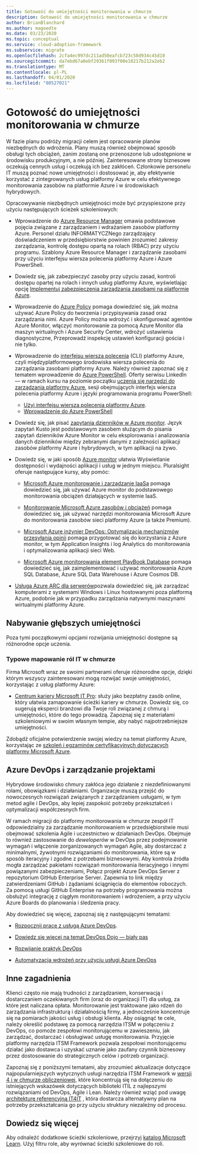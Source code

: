 ```yaml
---
title: Gotowość do umiejętności monitorowania w chmurze
description: Gotowość do umiejętności monitorowania w chmurze
author: BrianBlanchard
ms.author: magoedte
ms.date: 03/23/2020
ms.topic: conceptual
ms.service: cloud-adoption-framework
ms.subservice: migrate
ms.openlocfilehash: 2cfa4ec997dc211ad50eafcb723c58d934c45d10
ms.sourcegitcommit: da7ebd67a0ebf29361f093f00e10217b212a2eb2
ms.translationtype: MT
ms.contentlocale: pl-PL
ms.lasthandoff: 04/01/2020
ms.locfileid: "80527021"
---
```

<!-- cSpell:ignore kusto ITIL -->

# <a name="skills-readiness-for-cloud-monitoring"></a>Gotowość do umiejętności monitorowania w chmurze

W fazie planu podróży migracji celem jest opracowanie planów niezbędnych do wdrożenia. Plany muszą również obejmować sposób obsługi tych obciążeń, zanim zostaną one przenoszone lub udostępnione w środowisku produkcyjnym, a nie później. Zainteresowane strony biznesowe oczekują cennych usług i oczekują ich bez zakłóceń. Członkowie personelu IT muszą poznać nowe umiejętności i dostosować je, aby efektywnie korzystać z zintegrowanych usług platformy Azure w celu efektywnego monitorowania zasobów na platformie Azure i w środowiskach hybrydowych.

Opracowywanie niezbędnych umiejętności może być przyspieszone przy użyciu następujących ścieżek szkoleniowych:

- Wprowadzenie do [Azure Resource Manager](https://docs.microsoft.com/azure/azure-resource-manager/management/overview) omawia podstawowe pojęcia związane z zarządzaniem i wdrażaniem zasobów platformy Azure. Personel działu INFORMATYCZNego zarządzający doświadczeniem w przedsiębiorstwie powinien zrozumieć zakresy zarządzania, kontrolę dostępu opartą na rolach (RBAC) przy użyciu programu. Szablony Azure Resource Manager i zarządzanie zasobami przy użyciu interfejsu wiersza polecenia platformy Azure i Azure PowerShell.

- Dowiedz się, jak zabezpieczyć zasoby przy użyciu zasad, kontroli dostępu opartej na rolach i innych usług platformy Azure, wyświetlając opcję [Implementuj zabezpieczenia zarządzania zasobami na platformie Azure](https://docs.microsoft.com//learn/paths/implement-resource-mgmt-security).

- Wprowadzenie do [Azure Policy](https://docs.microsoft.com/azure/governance/policy/overview) pomaga dowiedzieć się, jak można używać Azure Policy do tworzenia i przypisywania zasad oraz zarządzania nimi. Azure Policy można wdrożyć i skonfigurować agentów Azure Monitor, włączyć monitorowanie za pomocą Azure Monitor dla maszyn wirtualnych i Azure Security Center, wdrożyć ustawienia diagnostyczne, Przeprowadź inspekcję ustawień konfiguracji gościa i nie tylko.

- Wprowadzenie do [interfejsu wiersza polecenia](https://docs.microsoft.com/cli/azure/get-started-with-azure-cli?view=azure-cli-latest) (CLI) platformy Azure, czyli międzyplatformowego środowiska wiersza polecenia do zarządzania zasobami platformy Azure. Należy również zapoznać się z tematem wprowadzenie do [Azure PowerShell](https://docs.microsoft.com/powershell/azure/?view=azps-3.6.1). Oferty serwisu LinkedIn — w ramach kursu na poziomie początku [uczenia się narzędzi do zarządzania platformy Azure](https://www.linkedin.com/learning/learning-azure-management-tools), sesji obejmujących interfejs wiersza polecenia platformy Azure i języki programowania programu PowerShell:

  - [Użyj interfejsu wiersza polecenia platformy Azure](https://www.linkedin.com/learning/learning-azure-management-tools/use-the-azure-cli).
  - [Wprowadzenie do Azure PowerShell](https://www.linkedin.com/learning/learning-azure-management-tools/understand-azure-powershell)

- Dowiedz się, jak pisać [zapytania dzienników w Azure monitor](https://docs.microsoft.com/azure/azure-monitor/log-query/get-started-queries).  Język zapytań Kusto jest podstawowym zasobem służącym do pisania zapytań dzienników Azure Monitor w celu eksplorowania i analizowania danych dzienników między zebranymi danymi z zależności aplikacji zasobów platformy Azure i hybrydowych, w tym aplikacji na żywo.

- Dowiedz się, w jaki sposób [Azure monitor](https://docs.microsoft.com/azure/azure-monitor/overview) ułatwia Wyświetlanie dostępności i wydajności aplikacji i usług w jednym miejscu. Pluralsight oferuje następujące kursy, aby pomóc:

  - [Microsoft Azure monitorowanie i zarządzanie IaaSą](https://www.pluralsight.com/courses/azure-iaas-monitoring-management-getting-started) pomaga dowiedzieć się, jak używać Azure monitor do podstawowego monitorowania obciążeń działających w systemie IaaS.

  - [Monitorowanie Microsoft Azure zasobów i obciążeń](https://www.pluralsight.com/courses/microsoft-azure-resources-workloads-monitoring) pomaga dowiedzieć się, jak używać narzędzi monitorowania Microsoft Azure do monitorowania zasobów sieci platformy Azure (a także Premium).

  - [Microsoft Azure inżynier DevOps: Optymalizacja mechanizmów przesyłania opinii](https://www.pluralsight.com/courses/microsoft-azure-optimize-feedback-mechanisms) pomaga przygotować się do korzystania z Azure monitor, w tym Application Insights i log Analytics do monitorowania i optymalizowania aplikacji sieci Web.

  - [Microsoft Azure monitorowania element PlayBook Database](https://www.pluralsight.com/courses/microsoft-azure-database-playbook-monitoring) pomaga dowiedzieć się, jak zaimplementować i używać monitorowania Azure SQL Database, Azure SQL Data Warehouse i Azure Cosmos DB.

- [Usługa Azure ARC dla serwerów](https://docs.microsoft.com/azure/azure-arc/servers/overview)pozwala dowiedzieć się, jak zarządzać komputerami z systemami Windows i Linux hostowanymi poza platformą Azure, podobnie jak w przypadku zarządzania natywnymi maszynami wirtualnymi platformy Azure.

## <a name="deeper-skills-exploration"></a>Nabywanie głębszych umiejętności

Poza tymi początkowymi opcjami rozwijania umiejętności dostępne są różnorodne opcje uczenia.

### <a name="typical-mappings-of-cloud-it-roles"></a>Typowe mapowanie ról IT w chmurze

Firma Microsoft wraz ze swoimi partnerami oferuje różnorodne opcje, dzięki którym wszyscy zainteresowani mogą rozwijać swoje umiejętności, korzystając z usług platformy Azure:

- [Centrum kariery Microsoft IT Pro](https://www.microsoft.com/itpro): służy jako bezpłatny zasób online, który ułatwia zamapowanie ścieżki kariery w chmurze. Dowiedz się, co sugerują eksperci branżowi dla Twoje roli związanej z chmurą i umiejętności, które do tego prowadzą. Zapoznaj się z materiałami szkoleniowymi w swoim własnym tempie, aby nabyć najpotrzebniejsze umiejętności.

Zdobądź oficjalne potwierdzenie swojej wiedzy na temat platformy Azure, korzystając ze [szkoleń i egzaminów certyfikacyjnych dotyczących platformy Microsoft Azure]( https://www.microsoft.com/learning/azure-certification.aspx).

## <a name="azure-devops-and-project-management"></a>Azure DevOps i zarządzanie projektami

Hybrydowe środowisko chmury zakłóca jego działanie z niezdefiniowanymi rolami, obowiązkami i działaniami. Organizacje muszą przejść do nowoczesnych rozwiązań związanych z zarządzaniem usługami, w tym metod agile i DevOps, aby lepiej zaspokoić potrzeby przekształceń i optymalizacji współczesnych firm.

W ramach migracji do platformy monitorowania w chmurze zespół IT odpowiedzialny za zarządzanie monitorowaniem w przedsiębiorstwie musi obejmować szkolenia Agile i uczestnictwo w działaniach DevOps. Obejmuje to również zastosowanie do *deweloperów* w DevOps przez podejmowanie wymagań i włączenie zorganizowanych wymagań Agile, aby dostarczać z minimalnymi, żywotnymi rozwiązaniami do monitorowania, które są w sposób iteracyjny i zgodne z potrzebami biznesowymi. Aby kontrola źródła mogła zarządzać pakietami rozwiązań monitorowania iteracyjnego i innymi powiązanymi zabezpieczeniami, Połącz projekt Azure DevOps Server z repozytorium GitHub Enterprise Server. Zapewnia to link między zatwierdzeniami GitHub i żądaniami ściągnięcia do elementów roboczych. Za pomocą usługi GitHub Enterprise na potrzeby programowania można obsłużyć integrację z ciągłym monitorowaniem i wdrożeniem, a przy użyciu Azure Boards do planowania i śledzenia pracy.

Aby dowiedzieć się więcej, zapoznaj się z następującymi tematami:

- [Rozpocznij pracę z usługą Azure DevOps](https://docs.microsoft.com/learn/modules/get-started-with-devops).

- [Dowiedz się więcej na temat DevOps Dojo — biały pas](https://docs.microsoft.com/learn/paths/devops-dojo-white-belt-foundation)

- [Rozwijanie praktyk DevOps](https://docs.microsoft.com/learn/paths/evolve-your-devops-practices)

- [Automatyzacja wdrożeń przy użyciu usługi Azure DevOps](https://docs.microsoft.com/learn/paths/automate-deployments-azure-devops)

## <a name="other-considerations"></a>Inne zagadnienia

Klienci często nie mają trudności z zarządzaniem, konserwacją i dostarczaniem oczekiwanych firm (oraz do organizacji IT) dla usług, za które jest naliczana opłata. Monitorowanie jest traktowane jako rdzeń do zarządzania infrastrukturą i działalnością firmy, a jednocześnie koncentruje się na pomiarach jakości usług i obsługi klienta.  Aby osiągnąć te cele, należy określić podstawę za pomocą narzędzia ITSM w połączeniu z DevOps, co pomoże zespołowi monitorującemu w zawieszeniu, jak zarządzać, dostarczać i obsługiwać usługę monitorowania. Przyjęcie platformy narzędzia ITSM Framework pozwala zespołowi monitorującemu działać jako dostawca i uzyskać uznanie jako zaufany czynnik biznesowy przez dostosowanie do strategicznych celów i potrzeb organizacji.

Zapoznaj się z poniższymi tematami, aby zrozumieć aktualizacje dotyczące najpopularniejszych wytycznych usługi narzędzia ITSM Framework w [wersji 4 i w chmurze obliczeniowej](https://www.axelos.com/case-studies-and-white-papers/itil-4-and-the-cloud), które koncentrują się na dołączeniu do istniejących wskazówek dotyczących biblioteki ITIL z najlepszymi rozwiązaniami od DevOps, Agile i Lean. Należy również wziąć pod uwagę [architekturę referencyjną IT4IT](https://www.opengroup.org/it4it) , która dostarcza alternatywny plan na potrzeby przekształcania go przy użyciu struktury niezależny od procesu.

## <a name="learn-more"></a>Dowiedz się więcej

Aby odnaleźć dodatkowe ścieżki szkoleniowe, przejrzyj [katalog Microsoft Learn](https://docs.microsoft.com/learn/browse). Użyj filtru role, aby wyrównać ścieżki szkoleniowe do roli.
